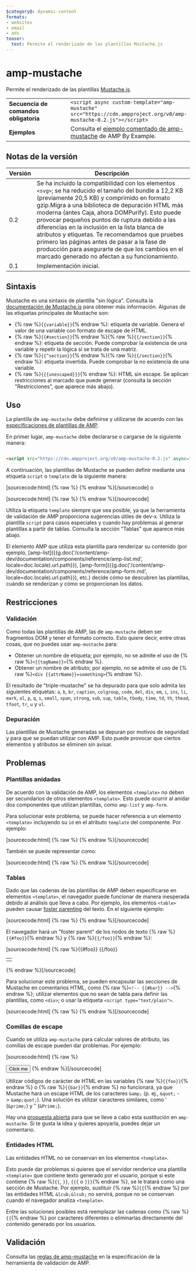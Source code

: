 ```yaml
---
$category@: dynamic-content
formats:
- websites
- email
- ads
teaser:
  text: Permite el renderizado de las plantillas Mustache.js
---
```




<!--
       Copyright 2016 The AMP HTML Authors. All Rights Reserved.

       Licensed under the Apache License, Version 2.0 (the "License");
     you may not use this file except in compliance with the License.
     You may obtain a copy of the License at

     http://www.apache.org/licenses/LICENSE-2.0

     Unless required by applicable law or agreed to in writing, software
     distributed under the License is distributed on an "AS-IS" BASIS,
     WITHOUT WARRANTIES OR CONDITIONS OF ANY KIND, either express or implied.
     See the License for the specific language governing permissions and
     limitations under the License.
-->

# amp-mustache

Permite el renderizado de las plantillas [Mustache.js](https://github.com/janl/mustache.js/).

<table>
  <tr>
    <td width="40%"><strong>Secuencia de comandos obligatoria</strong></td>
    <td>
      <div>
        <code>&lt;script async custom-template="amp-mustache" src="https://cdn.ampproject.org/v0/amp-mustache-0.2.js">&lt;/script></code>
      </div>
    </td>
  </tr>
  <tr>
    <td width="40%"><strong>Ejemplos</strong></td>
    <td>Consulta el <a href="https://ampbyexample.com/components/amp-mustache/">ejemplo comentado de amp-mustache</a> de AMP By Example.</td>
  </tr>
</table>


## Notas de la versión

| Versión | Descripción |
|-------|-----|
| 0.2 | Se ha incluido la compatibilidad con los elementos `<svg>`; se ha reducido el tamaño del bundle a 12,2 KB (previamente 20,5 KB) y comprimido en formato gzip.Migra a una biblioteca de depuración HTML más moderna (antes Caja, ahora DOMPurify). Esto puede provocar pequeños puntos de ruptura debido a las diferencias en la inclusión en la lista blanca de atributos y etiquetas. Te recomendamos que pruebes primero las páginas antes de pasar a la fase de producción para asegurarte de que los cambios en el marcado generado no afectan a su funcionamiento. |
| 0.1 | Implementación inicial. |

## Sintaxis

Mustache es una sintaxis de plantilla "sin lógica". Consulta la [documentación de Mustache.js](https://github.com/janl/mustache.js/) para obtener más información. Algunas de las etiquetas principales de Mustache son:

* {% raw %}`{{variable}}`{% endraw %}: etiqueta de variable. Genera el valor de una variable con formato de escape de HTML.
* {% raw %}`{{#section}}`{% endraw %}{% raw %}`{{/section}}`{% endraw %}: etiqueta de sección. Puede comprobar la existencia de una variable y repetir la lógica si se trata de una matriz.
* {% raw %}`{{^section}}`{% endraw %}{% raw %}`{{/section}}`{% endraw %}: etiqueta invertida. Puede comprobar la no existencia de una variable.
* {% raw %}`{{{unescaped}}}`{% endraw %}: HTML sin escape. Se aplican restricciones al marcado que puede generar (consulta la sección "Restricciones", que aparece más abajo).

## Uso

La plantilla de `amp-mustache` debe definirse y utilizarse de acuerdo con las [especificaciones de plantillas de AMP](https://github.com/ampproject/amphtml/blob/master/spec/amp-html-templates.md).

En primer lugar, `amp-mustache` debe declararse o cargarse de la siguiente manera:

```html

<script src="https://cdn.ampproject.org/v0/amp-mustache-0.2.js" async="" custom-template="amp-mustache"></script>
```

A continuación, las plantillas de Mustache se pueden definir mediante una etiqueta `script` o `template` de la siguiente manera:

[sourcecode:html]
{% raw %}<!-- Con la etiqueta `template`. -->
<template type="amp-mustache">
  Hello {{world}}!
</template>
{% endraw %}[/sourcecode]
o

<!-- Con la etiqueta `script`. -->
[sourcecode:html]
{% raw %}<script type="text/plain" template="amp-mustache">
  Hello {{world}}!
</script>
{% endraw %}[/sourcecode]

Utiliza la etiqueta `template` siempre que sea posible, ya que la herramienta de validación de AMP proporciona sugerencias útiles de dev-x. Utiliza la plantilla `script` para casos especiales y cuando hay problemas al generar plantillas a partir de tablas. Consulta la sección "Tablas" que aparece más abajo.

El elemento AMP que utiliza esta plantilla para renderizar su contenido (por ejemplo, [amp-list]({{g.doc('/content/amp-dev/documentation/components/reference/amp-list.md', locale=doc.locale).url.path}}), [amp-form]({{g.doc('/content/amp-dev/documentation/components/reference/amp-form.md', locale=doc.locale).url.path}}), etc.) decide cómo se descubren las plantillas, cuándo se renderizan y cómo se proporcionan los datos.

## Restricciones

### Validación

Como todas las plantillas de AMP, las de `amp-mustache` deben ser fragmentos DOM y tener el formato correcto. Esto quiere decir, entre otras cosas, que no puedes usar `amp-mustache` para:

* Obtener un nombre de etiqueta; por ejemplo, no se admite el uso de {% raw %}`<{{tagName}}>`{% endraw %}.
* Obtener un nombre de atributo; por ejemplo, no se admite el uso de {% raw %}`<div {{attrName}}=something>`{% endraw %}.

El resultado de "triple-mustache" se ha depurado para que solo admita las siguientes etiquetas: `a`, `b`, `br`, `caption`, `colgroup`, `code`, `del`, `div`, `em`, `i`, `ins`, `li`, `mark`, `ol`, `p`, `q`, `s`, `small`, `span`, `strong`, `sub`, `sup`, `table`, `tbody`, `time`, `td`, `th`, `thead`, `tfoot`, `tr`, `u` y `ul`.

### Depuración

Las plantillas de Mustache generadas se depuran por motivos de seguridad y para que se puedan utilizar con AMP. Esto puede provocar que ciertos elementos y atributos se eliminen sin avisar.

## Problemas

### Plantillas anidadas

De acuerdo con la validación de AMP, los elementos `<template>` no deben ser secundarios de otros elementos `<template>`. Esto puede ocurrir al anidar dos componentes que utilizan plantillas, como `amp-list` y `amp-form`.

Para solucionar este problema, se puede hacer referencia a un elemento `<template>` incluyendo su `id` en el atributo `template` del componente. Por ejemplo:

[sourcecode:html]
{% raw %}<amp-list id="myList" src="https://foo.com/list.json">
  <template type="amp-mustache">
    <div>{{title}}</div>
  </template>
</amp-list>
{% endraw %}[/sourcecode]

También se puede representar como:

[sourcecode:html]
{% raw %}<!-- Externalize templates to avoid nesting. -->
<template type="amp-mustache" id="myTemplate">
  <div>{{title}}</div>
</template>

<amp-list id="myList" src="https://foo.com/list.json" template="myTemplate">
</amp-list>
{% endraw %}[/sourcecode]

### Tablas

Dado que las cadenas de las plantillas de AMP deben especificarse en elementos `<template>`, el navegador puede funcionar de manera inesperada debido al análisis que lleva a cabo. Por ejemplo, los elementos `<table>` pueden causar [foster parenting](https://www.w3.org/TR/html5/syntax.html#unexpected-markup-in-tables) del texto. En el siguiente ejemplo:

[sourcecode:html]
{% raw %}<template type="amp-mustache">
  <table>
    <tr>
      {{#foo}}<td></td>{{/foo}}
  </tr>
</table>
</template>
{% endraw %}[/sourcecode]

El navegador hará un "foster parent" de los nodos de texto {% raw %}`{{#foo}}`{% endraw %} y {% raw %}`{{/foo}}`{% endraw %}:

[sourcecode:html]
{% raw %}{{#foo}}
{{/foo}}

<table>
  <tr>
    <td></td>
  </tr>
</table>
{% endraw %}[/sourcecode]

Para solucionar este problema, se pueden encapsular las secciones de Mustache en comentarios HTML, como {% raw %}`<!-- {{#bar}} -->`{% endraw %}; utilizar elementos que no sean de tabla para definir las plantillas, como `<div>`; o usar la etiqueta `<script type="text/plain">`.

[sourcecode:html]
{% raw %}<script type="text/plain" template="amp-mustache">
  <table>
    <tr>
      {{#foo}}<td></td>{{/foo}}
  </tr>
</table>
</script>
{% endraw %}[/sourcecode]

### Comillas de escape

Cuando se utiliza `amp-mustache` para calcular valores de atributo, las comillas de escape pueden dar problemas. Por ejemplo:

[sourcecode:html]
{% raw %}<template type="amp-mustache">
</template></p><!-- A double-quote (") in foo will cause malformed HTML. -->
<amp-img alt="{{foo}}" src="example.jpg" width="100" height="100"></amp-img>

<!-- A single-quote (') or double-quote (") in bar will cause an AMP runtime parse error. -->
<button on="tap:AMP.setState({foo: &#39;{{bar}}&#39;})">Click me</button>
</template>
{% endraw %}[/sourcecode]

Utilizar códigos de carácter de HTML en las variables {% raw %}`{{foo}}`{% endraw %} o {% raw %}`{{bar}}`{% endraw %} no funcionará, ya que Mustache hará un escape HTML de los caracteres `&amp;` (p. ej., `&quot;` -&gt; `&amp;quot;`). Una solución es utilizar caracteres similares, como ′ (`&prime;`) y ″ (`&Prime;`).

Hay una [propuesta abierta](https://github.com/ampproject/amphtml/issues/8395) para que se lleve a cabo esta sustitución en `amp-mustache`. Si te gusta la idea y quieres apoyarla, puedes dejar un comentario.

### Entidades HTML

Las entidades HTML no se conservan en los elementos `<template>`.

Esto puede dar problemas si quieres que el servidor renderice una plantilla `<template>` que contiene texto generado por el usuario, porque si este contiene {% raw %}`{{`, `}}`, `{{{` o `}}}`{% endraw %}, se le tratará como una sección de Mustache. Por ejemplo, sustituir {% raw %}`{{`{% endraw %} por las entidades HTML `&lcub;&lcub;` no servirá, porque no se conservan cuando el navegador analiza `<template>`.

Entre las soluciones posibles está reemplazar las cadenas como {% raw %}`{{`{% endraw %} por caracteres diferentes o eliminarlas directamente del contenido generado por los usuarios.

## Validación

Consulta las [reglas de amp-mustache](https://github.com/ampproject/amphtml/blob/master/extensions/amp-mustache/validator-amp-mustache.protoascii) en la especificación de la herramienta de validación de AMP.
